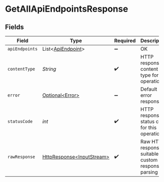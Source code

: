 # GetAllApiEndpointsResponse


## Fields

| Field                                                                                                                          | Type                                                                                                                           | Required                                                                                                                       | Description                                                                                                                    |
| ------------------------------------------------------------------------------------------------------------------------------ | ------------------------------------------------------------------------------------------------------------------------------ | ------------------------------------------------------------------------------------------------------------------------------ | ------------------------------------------------------------------------------------------------------------------------------ |
| `apiEndpoints`                                                                                                                 | List\<[ApiEndpoint](../../models/shared/ApiEndpoint.md)>                                                                       | :heavy_minus_sign:                                                                                                             | OK                                                                                                                             |
| `contentType`                                                                                                                  | *String*                                                                                                                       | :heavy_check_mark:                                                                                                             | HTTP response content type for this operation                                                                                  |
| `error`                                                                                                                        | [Optional\<Error>](../../models/shared/Error.md)                                                                               | :heavy_minus_sign:                                                                                                             | Default error response                                                                                                         |
| `statusCode`                                                                                                                   | *int*                                                                                                                          | :heavy_check_mark:                                                                                                             | HTTP response status code for this operation                                                                                   |
| `rawResponse`                                                                                                                  | [HttpResponse\<InputStream>](https://docs.oracle.com/en/java/javase/11/docs/api/java.net.http/java/net/http/HttpResponse.html) | :heavy_check_mark:                                                                                                             | Raw HTTP response; suitable for custom response parsing                                                                        |